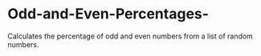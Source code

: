 # Odd-and-Even-Percentages-
Calculates the percentage of odd and even numbers from a list of random numbers. 
